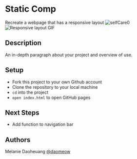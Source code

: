 # Static Comp
Recreate a webpage that has a responsive layout
![selfCare0](./assets/selfCare0.png)
![Responsive layout GIF](https://media.giphy.com/media/GiYgUkWgPJV09ZG4D4/giphy.gif)
## Description
An in-depth paragraph about your project and overview of use.
## Setup
- Fork this project to your own Github account
- Clone the repository to your local machine
- `cd` into the project
- `open index.html` to open GitHub pages
## Next Steps
- Add function to navigation bar
## Authors
Melanie Daoheuang [@daomeow](https://github.com/daomeow) 